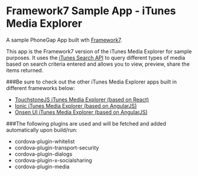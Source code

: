 Framework7 Sample App - iTunes Media Explorer
=============================================

A sample PhoneGap App built wth [Framework7](http://www.idangero.us/framework7/).

This app is the Framework7 version of the iTunes Media Explorer for sample purposes. It uses the [iTunes Search API](https://www.apple.com/itunes/affiliates/resources/documentation/itunes-store-web-service-search-api.html)
 to query different types of media based on search criteria entered and allows you to view, preview, share the items returned.

###Be sure to check out the other iTunes Media Explorer apps built in different frameworks below:

- [TouchstoneJS iTunes Media Explorer (based on React)](https://github.com/hollyschinsky/phonegap-app-touchstonejs)
- [Ionic iTunes Media Explorer (based on AngularJS)](https://github.com/hollyschinsky/MediaExplorerMobile)
- [Onsen UI iTunes Media Explorer (based on AngularJS)](https://github.com/hollyschinsky/MediaExplorerMobileOnsen)

###The following plugins are used and will be fetched and added automatically upon build/run:
- cordova-plugin-whitelist
- cordova-plugin-transport-security
- cordova-plugin-dialogs
- cordova-plugin-x-socialsharing
- cordova-plugin-media


